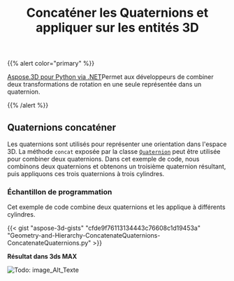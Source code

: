 ﻿---
title: Concaténer les Quaternions et appliquer sur les entités 3D
type: docs
weight: 50
url: /fr/python-net/concatenate-quaternions-and-apply-on-3d-entities/
description: Aspose.3D pour Python via .NET permet aux développeurs de combiner deux transformations de rotation en une seule représentée dans un quaternion.
---
{{% alert color="primary" %}} 

[Aspose.3D pour Python via .NET](https://www.aspose.com/products/3d)Permet aux développeurs de combiner deux transformations de rotation en une seule représentée dans un quaternion.

{{% /alert %}} 
## **Quaternions concaténer**
Les quaternions sont utilisés pour représenter une orientation dans l'espace 3D. La méthode `concat` exposée par la classe [`Quaternion`](https://reference.aspose.com/3d/net/aspose.threed.utilities/quaternion) peut être utilisée pour combiner deux quaternions. Dans cet exemple de code, nous combinons deux quaternions et obtenons un troisième quaternion résultant, puis appliquons ces trois quaternions à trois cylindres.
### **Échantillon de programmation**
Cet exemple de code combine deux quaternions et les applique à différents cylindres.

{{< gist "aspose-3d-gists" "cfde9f76113134443c76608c1d19453a" "Geometry-and-Hierarchy-ConcatenateQuaternions-ConcatenateQuaternions.py" >}}


**Résultat dans 3ds MAX**

![Todo: image_Alt_Texte](concatenate-quaternions-and-apply-on-3d-entities_1.png)
